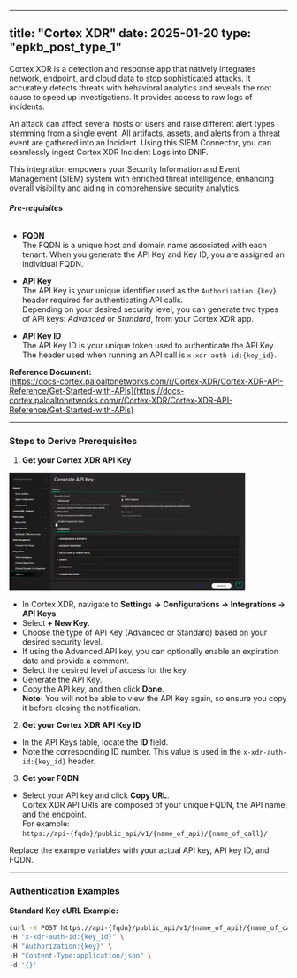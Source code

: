 <!-- ---
title: "Cortex XDR"
date: 2025-01-20
type: "epkb_post_type_1"
---

Cortex XDR is a detection and response app that natively integrates network, endpoint and cloud data to stop sophisticated attacks. It accurately detects threats with behavioral analytics and reveals the root cause to speed up investigations. It provides access to raw logs of incidents.

An attack can affect several hosts or users and raises different alert types stemming from a single event. All artifacts, assets, and alerts from a threat event are gathered into an Incident. Using this SIEM Connector, you can seamlessly ingest Cortex XDR Incident Logs into DNIF. 

This integration empowers your Security Information and Event Management (SIEM) system with enriched threat intelligence, enhancing overall visibility and aiding in comprehensive security analytics.

###### **Pre-requisites**

- FQDN:
    - The FQDN is a unique host and domain name associated with each tenant. When you generate the API Key and Key ID, you are assigned an individual FQDN.

- API Key:
    - The API Key is your unique identifier used as the "Authorization:{key}" header required for authenticating API calls.
    
    - Depending on your desired security level, you can generate two types of API keys, _Advanced_ or _Standard_, from your Cortex XDR app.

- API Key ID:
    - The API Key ID is your unique token used to authenticate the API Key. The header used when running an API call is "x-xdr-auth-id:{key\_id}".

Reference Document:  
[https://docs-cortex.paloaltonetworks.com/r/Cortex-XDR/Cortex-XDR-API-Reference/Get-Started-with-APIs](https://docs-cortex.paloaltonetworks.com/r/Cortex-XDR/Cortex-XDR-API-Reference/Get-Started-with-APIs)

**Steps to derive prerequisites:**

1. Get your Cortex XDR API Key

![Image 1-Apr-12-2024-06-11-38-0714-AM](./images-Cortex%20XDR/Cortex-XDR-1.webp)

- In Cortex XDR, navigate to Settings → Configurations → Integrations → API Keys.
    - Select + New Key.
    
    - Choose the type of API Key (Advanced or Standard) based on your desired security level.
    
    - If using the Advanced API key, consider enabling the expiration date and provide a comment.
    
    - Select the desired level of access for this key.
    
    - Generate the API Key.
    
    - Copy the API key, and then click Done. This value represents your unique Authorization:{key}.  
          
        **Note:** You will not be able to view the API Key again after this step, so ensure that you copy it before closing the notification.

2\.   Get your Cortex XDR **API Key ID**.

-  In the API Keys table, locate the ID field.

-  Note your corresponding ID number. This value represents the x-xdr-auth-id:{key\\\_id} token.

3\.  Get your **FQDN**.

- Select your API key and click Copy URL **.**

Cortex XDR API URIs are made up of your unique FQDN, the API name, and the endpoint.  
For example, https://api-{fqdn}/public\_api/v1/{name of api}/{name of call}/.

Don't forget to replace the example variables with your unique API key, API key ID, and FQDN tenant ID.

To authenticate the URL generated after replacing the variables, you can simply execute the CURL command or use Python.

**Standard Key cURL Example**

curl -X POST https://api-{fqdn}/public\_api/v1/{name of api}/{name of call}/  
\-H "x-xdr-auth-id:{key\_id}"  
\-H "Authorization:{key}"  
\-H "Content-Type:application/json"  
\-d '{}'

**Standard Key Python 3 Example**

```python
import requests  
def test\_standard\_authentication(api\_key\_id, api\_key):  
  headers = {  
    "x-xdr-auth-id": str(api\_key\_id),  
    "Authorization": api\_ke  
  }  
  parameters = {}  
  res = requests.post(url="https://api-{fqdn}/public\_api/v1/{name of api}/{name of call}",  
    headers=headers,  
    json=parameters)  
    return res
```

After you verify authentication, you add credentials to Cortex XDR connector configuration.

###### **Configurations**

![image 2-Apr-12-2024-06-42-44-5707-AM](./images-Cortex%20XDR/Cortex-XDR-2.webp)

The following are the configurations to forward Cortex XDR Connector logs to DNIF.‌

| **Field Name** | **Description** |
| --- | --- |
| Connector Name | Enter a name for the connector |
| FQDN | Enter the FQDN for Connector |
| API Key | Enter the API key for the connector |
| API Key ID | Enter the Cortex XDR API Key ID |

- Click **Save** after entering all the required details and click **Test Connection**, to test the configuration.

- A **Connection successful** message will be displayed on screen along with the time stamp.

- If the connection is not successful an error message will be displayed.  
    Refer [Troubleshooting Connector Validations](https://dnif.it/kb/troubleshooting-and-debugging/troubleshooting-connector-validations/) for more details on the error message.

Once the connector is configured, validate if the connector is listed under **[Collection Status](https://dnif.it/kb/operations/collection-status/)** screen with status as **Active**. This signifies the connector is configured successfully and data is ready to ingest.
---
title: "Cortex XDR"
date: 2025-01-20
type: "epkb_post_type_1"
---

Cortex XDR is a detection and response app that natively integrates network, endpoint, and cloud data to stop sophisticated attacks. It accurately detects threats with behavioral analytics and reveals the root cause to speed up investigations. It provides access to raw logs of incidents.

An attack can affect several hosts or users and raise different alert types stemming from a single event. All artifacts, assets, and alerts from a threat event are gathered into an Incident. Using this SIEM Connector, you can seamlessly ingest Cortex XDR Incident Logs into DNIF.

This integration empowers your Security Information and Event Management (SIEM) system with enriched threat intelligence, enhancing overall visibility and aiding in comprehensive security analytics.

###### **Pre-requisites**

- **FQDN**  
  The FQDN is a unique host and domain name associated with each tenant. When you generate the API Key and Key ID, you are assigned an individual FQDN.

- **API Key**  
  The API Key is your unique identifier used as the `Authorization:{key}` header required for authenticating API calls.  
  Depending on your desired security level, you can generate two types of API keys: _Advanced_ or _Standard_, from your Cortex XDR app.

- **API Key ID**  
  The API Key ID is your unique token used to authenticate the API Key. The header used when running an API call is `x-xdr-auth-id:{key_id}`.

**Reference Document:**  
[https://docs-cortex.paloaltonetworks.com/r/Cortex-XDR/Cortex-XDR-API-Reference/Get-Started-with-APIs](https://docs-cortex.paloaltonetworks.com/r/Cortex-XDR/Cortex-XDR-API-Reference/Get-Started-with-APIs)

---

### Steps to Derive Prerequisites

1. **Get your Cortex XDR API Key**

![Image 1](./images-Cortex%20XDR/Cortex-XDR-1.webp)

- In Cortex XDR, navigate to **Settings → Configurations → Integrations → API Keys**.
- Select **+ New Key**.
- Choose the type of API Key (Advanced or Standard) based on your desired security level.
- If using the Advanced API key, consider enabling -->
---
title: "Cortex XDR"
date: 2025-01-20
type: "epkb_post_type_1"
---

Cortex XDR is a detection and response app that natively integrates network, endpoint, and cloud data to stop sophisticated attacks. It accurately detects threats with behavioral analytics and reveals the root cause to speed up investigations. It provides access to raw logs of incidents.

An attack can affect several hosts or users and raise different alert types stemming from a single event. All artifacts, assets, and alerts from a threat event are gathered into an Incident. Using this SIEM Connector, you can seamlessly ingest Cortex XDR Incident Logs into DNIF.

This integration empowers your Security Information and Event Management (SIEM) system with enriched threat intelligence, enhancing overall visibility and aiding in comprehensive security analytics.

###### **Pre-requisites**

- **FQDN**  
  The FQDN is a unique host and domain name associated with each tenant. When you generate the API Key and Key ID, you are assigned an individual FQDN.

- **API Key**  
  The API Key is your unique identifier used as the `Authorization:{key}` header required for authenticating API calls.  
  Depending on your desired security level, you can generate two types of API keys: _Advanced_ or _Standard_, from your Cortex XDR app.

- **API Key ID**  
  The API Key ID is your unique token used to authenticate the API Key. The header used when running an API call is `x-xdr-auth-id:{key_id}`.

**Reference Document:**  
[https://docs-cortex.paloaltonetworks.com/r/Cortex-XDR/Cortex-XDR-API-Reference/Get-Started-with-APIs](https://docs-cortex.paloaltonetworks.com/r/Cortex-XDR/Cortex-XDR-API-Reference/Get-Started-with-APIs)

---

### Steps to Derive Prerequisites

1. **Get your Cortex XDR API Key**

![Image 1](./images-Cortex%20XDR/Cortex-XDR-1.webp)

- In Cortex XDR, navigate to **Settings → Configurations → Integrations → API Keys**.
- Select **+ New Key**.
- Choose the type of API Key (Advanced or Standard) based on your desired security level.
- If using the Advanced API key, you can optionally enable an expiration date and provide a comment.
- Select the desired level of access for the key.
- Generate the API Key.
- Copy the API key, and then click **Done**.  
  **Note:** You will not be able to view the API Key again, so ensure you copy it before closing the notification.

2. **Get your Cortex XDR API Key ID**

- In the API Keys table, locate the **ID** field.
- Note the corresponding ID number. This value is used in the `x-xdr-auth-id:{key_id}` header.

3. **Get your FQDN**

- Select your API key and click **Copy URL**.  
  Cortex XDR API URIs are composed of your unique FQDN, the API name, and the endpoint.  
  For example:  
  `https://api-{fqdn}/public_api/v1/{name_of_api}/{name_of_call}/`

Replace the example variables with your actual API key, API key ID, and FQDN.

---

### Authentication Examples

**Standard Key cURL Example:**

```bash
curl -X POST https://api-{fqdn}/public_api/v1/{name_of_api}/{name_of_call}/ \
-H "x-xdr-auth-id:{key_id}" \
-H "Authorization:{key}" \
-H "Content-Type:application/json" \
-d '{}'
